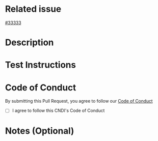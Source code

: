 # Related issue

<!-- Please link the primary issue(s) related to this work and other relevant issues -->

<!-- If you are an internal CNDI contributor, please ensure that the associated issue status is set throughout the lifecycle of this Pull Request -->
<!-- It should be "In Progress" when this PR is submitted as a Draft -->
<!-- It should be "In Review" when this PR is marked as ready for review -->

[#33333](https://github.com/polyseam/cndi/issues/33333)

# Description

<!-- Please write a summary of the changes made here: -->
<!-- You may describe the before and after behavioural changes of a feature after the changes has been made. -->

# Test Instructions

<!-- Write instructions to help the reviewer test the changes -->
<!-- ie: To test this bug fix, click on the signup button and verify you are taken to the signup page -->

# Code of Conduct

By submitting this Pull Request, you agree to follow our
[Code of Conduct](https://github.com/polyseam/cndi/blob/main/CODE_OF_CONDUCT.md)

- [ ] I agree to follow this CNDI's Code of Conduct

# Notes (Optional)

<!-- Additional notes that add context or help reviewers -->
